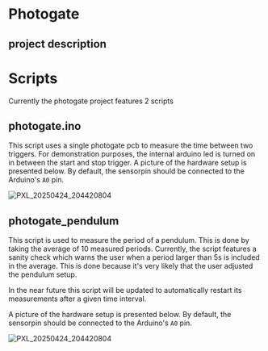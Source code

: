 # Photogate

## project description





# Scripts

Currently the photogate project features 2 scripts

## photogate.ino

This script uses a single photogate pcb to measure the time between two triggers.
For demonstration purposes, the internal arduino led is turned on in between the start and stop trigger.
A picture of the hardware setup is presented below. By default, the sensorpin should be connected to the Arduino's `A0` pin.

![PXL_20250424_204420804](https://github.com/user-attachments/assets/0700b60f-fb24-4033-8771-118e4cd9fd5e)





## photogate_pendulum

This script is used to measure the period of a pendulum. This is done by taking the average of 10 measured periods. Currently, the script features a sanity check which warns the user when a period larger than 5s is included in the average. This is done because it's very likely that the user adjusted the pendulum setup.

In the near future this script will be updated to automatically restart its measurements after a given time interval. 

A picture of the hardware setup is presented below. By default, the sensorpin should be connected to the Arduino's `A0` pin.

![PXL_20250424_204420804](https://github.com/user-attachments/assets/74b591bb-9d0c-4c97-a166-f8f53a11dba7)

